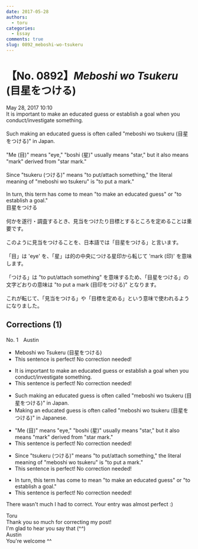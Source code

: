 ```yaml
---
date: 2017-05-28
authors:
  - toru
categories:
  - Essay
comments: true
slug: 0892_meboshi-wo-tsukeru
---
```


# 【No. 0892】<strong><em>Meboshi wo Tsukeru</strong></em> (目星をつける)
<div class="date">May 28, 2017 10:10</div>
<div id="post"><div id="body_show_ori">
It is important to make an educated guess or establish a goal when you conduct/investigate something.<br/><br/>Such making an educated guess is often called "meboshi wo tsukeru (目星をつける)" in Japan.<br/><br/>"Me (目)" means "eye," "boshi (星)" usually means "star," but it also means "mark" derived from "star mark."<br/><br/>Since "tsukeru (つける)" means "to put/attach something," the literal meaning of "meboshi wo tsukeru" is "to put a mark."<br/><br/>In turn, this term has come to mean "to make an educated guess" or "to establish a goal."
</div></div>

<!-- more -->

<div id="post_ja"><div id="body_show_mo">
目星をつける<br/><br/>何かを遂行・調査するとき、見当をつけたり目標とするところを定めることは重要です。<br/><br/>このように見当をつけることを、日本語では「目星をつける」と言います。<br/><br/>「目」は 'eye' を、「星」は的の中央につける星印から転じて 'mark (印)' を意味します。<br/><br/>「つける」は "to put/attach something" を意味するため、「目星をつける」の文字どおりの意味は "to put a mark (目印をつける)" となります。<br/><br/>これが転じて、「見当をつける」や「目標を定める」という意味で使われるようになりました。
</div></div>

## Corrections (1)
<div id="block"><div class="first_name"> No. 1　<span class="just_name">Austin</span></div><div id="block2">
<ul class="correction_field">
<li class="incorrect">Meboshi wo Tsukeru (目星をつける)</li>
<li class="corrected perfect">This sentence is perfect! No correction needed!</li>
</ul>
<ul class="correction_field">
<li class="incorrect">It is important to make an educated guess or establish a goal when you conduct/investigate something.</li>
<li class="corrected perfect">This sentence is perfect! No correction needed!</li>
</ul>
<ul class="correction_field">
<li class="incorrect">Such making an educated guess is often called "meboshi wo tsukeru (目星をつける)" in Japan.</li>
<li class="corrected correct">
<span class="f_red">M</span>aking an educated guess is often called "meboshi wo tsukeru (目星をつける)" in Japan<span class="f_red">ese</span>.
</li>
</ul>
<ul class="correction_field">
<li class="incorrect">"Me (目)" means "eye," "boshi (星)" usually means "star," but it also means "mark" derived from "star mark."</li>
<li class="corrected perfect">This sentence is perfect! No correction needed!</li>
</ul>
<ul class="correction_field">
<li class="incorrect">Since "tsukeru (つける)" means "to put/attach something," the literal meaning of "meboshi wo tsukeru" is "to put a mark."</li>
<li class="corrected perfect">This sentence is perfect! No correction needed!</li>
</ul>
<ul class="correction_field">
<li class="incorrect">In turn, this term has come to mean "to make an educated guess" or "to establish a goal."</li>
<li class="corrected perfect">This sentence is perfect! No correction needed!</li>
</ul>
<p class="comment_small">
 There wasn't much I had to correct. Your entry was almost perfect :)
</p>

</div><div class="name"><span class="just_name">Toru</span><br>
Thank you so much for correcting my post!<br/>I'm glad to hear you say that (^^)
</div>
<div class="name"><span class="just_name">Austin</span><br>
You're welcome ^^
</div>
</div>
